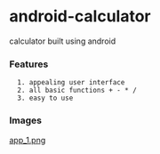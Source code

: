 # android-calculator
calculator built using android  
  
### Features 
    
      1. appealing user interface
      2. all basic functions + - * /
      3. easy to use
      
###  Images
[app_1.png](https://github.com/krishanu-2001/krishanu-2001.github.io/blob/master/PNG/proj5.png)
